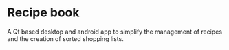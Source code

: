  Recipe book
 ===========

 A Qt based desktop and android app to simplify the management of recipes and the creation of sorted shopping lists.
